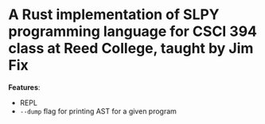 # A Rust implementation of SLPY programming language for CSCI 394 class at Reed College, taught by Jim Fix

**Features**:

- REPL
- `--dump` flag for printing AST for a given program
